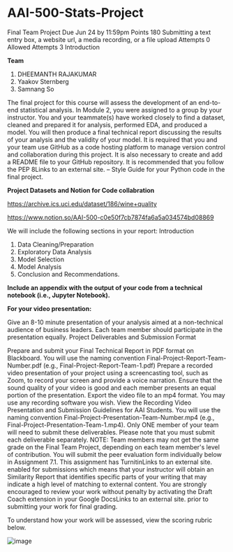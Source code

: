# AAI-500-Stats-Project

Final Team Project 
Due Jun 24 by 11:59pm Points 180 Submitting a text entry box, a website url, a media recording, or a file upload Attempts 0 Allowed Attempts 3
Introduction

**Team**

1. DHEEMANTH RAJAKUMAR
2. Yaakov Sternberg
3. Samnang So

The final project for this course will assess the development of an end-to-end statistical analysis. In Module 2, you were assigned to a group by your instructor. You and your teammate(s) have worked closely to find a dataset, cleaned and prepared it for analysis, performed EDA, and produced a model. You will then produce a final technical report discussing the results of your analysis and the validity of your model. It is required that you and your team use GitHub as a code hosting platform to manage version control and collaboration during this project. It is also necessary to create and add a README file to your GitHub repository. It is recommended that you follow the PEP 8Links to an external site. – Style Guide for your Python code in the final project.


**Project Datasets and Notion for Code collabration**

https://archive.ics.uci.edu/dataset/186/wine+quality


https://www.notion.so/AAI-500-c0e50f7cb7874fa6a5a034574bd08869 

We will include the following sections in your report:
Introduction
1. Data Cleaning/Preparation
2. Exploratory Data Analysis
3. Model Selection
4. Model Analysis
5. Conclusion and Recommendations.

**Include an appendix with the output of your code from a technical notebook (i.e., Jupyter Notebook).**

**For your video presentation:**

Give an 8-10 minute presentation of your analysis aimed at a non-technical audience of business leaders.
Each team member should participate in the presentation equally.
Project Deliverables and Submission Format

Prepare and submit your Final Technical Report in PDF format on Blackboard. You will use the naming convention Final-Project-Report-Team-Number.pdf (e.g., Final-Project-Report-Team-1.pdf)
Prepare a recorded video presentation of your project using a screencasting tool, such as Zoom, to record your screen and provide a voice narration.
Ensure that the sound quality of your video is good and each member presents an equal portion of the presentation.
Export the video file to an mp4 format.
You may use any recording software you wish. View the Recording Video Presentation and Submission Guidelines for AAI Students.
You will use the naming convention Final-Project-Presentation-Team-Number.mp4 (e.g., Final-Project-Presentation-Team-1.mp4).
Only ONE member of your team will need to submit these deliverables. Please note that you must submit each deliverable separately. 
NOTE: Team members may not get the same grade on the Final Team Project, depending on each team member's level of contribution.
You will submit the peer evaluation form individually below in Assignment 7.1.
This assignment has TurnitinLinks to an external site. enabled for submissions which means that your instructor will obtain an Similarity Report that identifies specific parts of your writing that may indicate a high level of matching to external content. You are strongly encouraged to review your work without penalty by activating the Draft Coach extension in your Google DocsLinks to an external site. prior to submitting your work for final grading.

To understand how your work will be assessed, view the scoring rubric below.

![image](https://github.com/Root18D/AAI-500-Stats-Project/assets/168059116/775934c3-9dbc-4079-b5dd-6c840ad32521)

